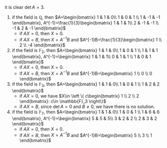 it is clear $\det A=3$.
1. if the field is $\mathbb{Q}$, then
$A=\begin{bmatrix}
   1 & 1 & 0\\
   1 & 0 & 1 \\
   1 & -1 & -1
\end{bmatrix},
A^{-1}=\frac{1}{3}\begin{bmatrix}
   1 & 1 & 1\\
   2 & -1 & -1 \\
   -1 & 2 & -1
\end{bmatrix}$
    - if $AX=0$, then $X=0$.  
    - if $AX=B$, then $X=A^{-1}B$ and
        $A^{-1}B=\frac{1}{3}\begin{bmatrix}
        1  \\
        2  \\
        -4
        \end{bmatrix}$
2. if the field is $\mathbb{F}_2$, then
$A=\begin{bmatrix}
   1 & 1 & 0\\
   1 & 0 & 1 \\
   1 & 1 & 1
\end{bmatrix},
A^{-1}=\begin{bmatrix}
   1 & 1 & 1\\
   0 & 1 & 1 \\
   1 & 0 & 1
\end{bmatrix}$
    - if $AX=0$, then $X=0$.  
    - if $AX=B$, then $X=A^{-1}B$ and
        $A^{-1}B=\begin{bmatrix}
        1  \\
        0  \\
        0
        \end{bmatrix}$
3. if the field is $\mathbb{F}_3$, then
$A=\begin{bmatrix}
   1 & 1 & 0\\
   1 & 0 & 1 \\
   1 & 2 & 2
\end{bmatrix}$
    - if $AX=0$, we have
        $X\in \left \{ 
        c\begin{bmatrix}
        1  \\
        2  \\
        2
        \end{bmatrix}: c\in \mathbb{F}_3 \right\}$  
    - if $AX=B$, since $\det A=0$ and $B\not=0$, we have there is no solution.
4. if the field is $\mathbb{F}_7$, then
$A=\begin{bmatrix}
   1 & 1 & 0\\
   1 & 0 & 1 \\
   1 & 6 & 6
\end{bmatrix},
A^{-1}=\begin{bmatrix}
   5 & 5 & 5\\
   3 & 2 & 2 \\
   2 & 3 & 2
\end{bmatrix}$
    - if $AX=0$, then $X=0$.  
    - if $AX=B$, then $X=A^{-1}B$ and
        $A^{-1}B=\begin{bmatrix}
        5  \\
        3  \\
        1
        \end{bmatrix}$